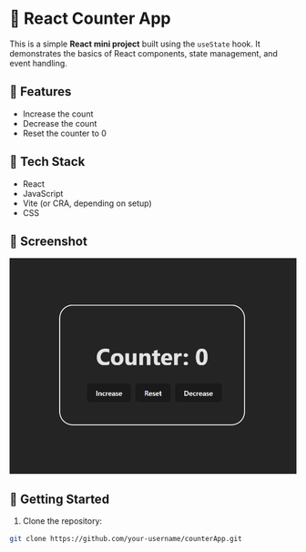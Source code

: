 # 🧮 React Counter App

This is a simple **React mini project** built using the `useState` hook. It demonstrates the basics of React components, state management, and event handling.

## 🔧 Features

- Increase the count
- Decrease the count
- Reset the counter to 0

## 🚀 Tech Stack

- React
- JavaScript
- Vite (or CRA, depending on setup)
- CSS

## 📸 Screenshot

![Counter App Screenshot](src/assets/image.png)

## 📂 Getting Started

1. Clone the repository:

```bash
git clone https://github.com/your-username/counterApp.git

```
